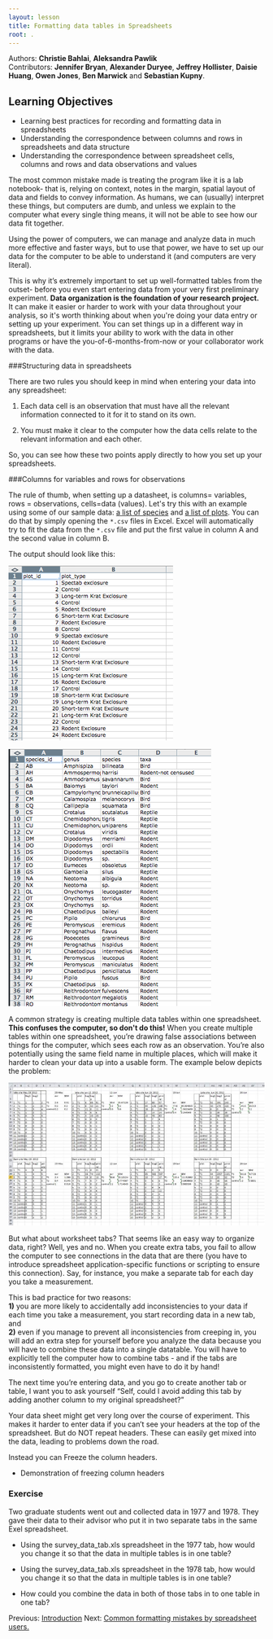 ```yaml
---
layout: lesson
title: Formatting data tables in Spreadsheets
root: .
---
```


Authors: **Christie Bahlai**, **Aleksandra Pawlik**<br>
Contributors: **Jennifer Bryan**, **Alexander Duryee**, **Jeffrey Hollister**, **Daisie Huang**, **Owen Jones**, 
**Ben Marwick** and **Sebastian Kupny**.

## Learning Objectives
* Learning best practices for recording and formatting data in spreadsheets
* Understanding the correspondence between columns and rows in spreadsheets 
and data structure
* Understanding the correspondence between spreadsheet cells, columns and rows 
and data observations and values


The most common mistake made is treating the 
program like it is a lab notebook- that is, relying on context, notes in the 
margin, spatial layout of data and fields to convey information. As humans, 
we can (usually) interpret these things, but computers are dumb, and unless 
we explain to the computer what every single thing means, it will not be able 
to see how our data fit together.

Using the power of computers, we can manage and analyze data in much more 
effective and faster ways, but to use that power, we have to set up
our data for the computer to be able to understand it (and computers are very 
literal).

This is why it’s extremely important to set up well-formatted tables from the 
outset- before you even start entering data from your very first preliminary 
experiment. **Data organization is the foundation of your research project.**
It can make it easier or harder to work with your data throughout your
analysis, so it's worth thinking about when you're doing your data
entry or setting up your experiment. You can set things up in a different
way in spreadsheets, but it limits your ability to work with the data
in other programs or have the you-of-6-months-from-now or your collaborator
work with the data. 


###Structuring data in spreadsheets

There are two rules you should keep in mind when entering your data 
into any spreadsheet:

1. Each data cell is an observation that must have all the relevant information 
connected to it for it to stand on its own.

2. You must make it clear to the computer how the data cells relate to the 
relevant information and each other.

So, you can see how these two points apply directly to how you set up your 
spreadsheets. 

###Columns for variables and rows for observations

The rule of thumb, when setting up a datasheet, is columns= variables, 
rows = observations, cells=data (values).
Let's try this with an example using some of our sample data: [a list of 
species](../../../data/biology/species.csv) and 
[a list of plots](../../../data/biology/plots.csv). 
You can do that by simply opening the `*.csv` files in Excel. Excel will 
automatically try to fit the data from the `*.csv` file and put the first 
value in column A and the second value in column B. 

The output should look like this:

![Tables in Excel - example 1](fig/excel_tables_example.png)

![Tables in Excel- example 2](fig/excel_tables_example1.png)


A common strategy is creating multiple data tables within 
one spreadsheet. **This confuses the computer, so don't do this!** 
When you create multiple tables within one 
spreadsheet, you’re drawing false associations between things for the computer, 
which sees each row as an observation. You’re also potentially using the same 
field name in multiple places, which will make it harder to clean your data up 
into a usable form. The example below depicts the problem:

![Classic spreadsheet mistake](fig/2_datasheet_example.jpg)


But what about worksheet tabs? That seems like an easy way to organize data, right? Well, yes and no. When you create extra tabs, you fail to allow the computer to see connections in the data that are there (you have to introduce spreadsheet application-specific functions or scripting to ensure this connection). Say, for instance, you make a separate tab for each day you take a measurement.

This is bad practice for two reasons:   
**1)** you are more likely to accidentally add inconsistencies to your data if each time you take a measurement, you start recording data in a new tab, and   
**2)** even if you manage to prevent all inconsistencies from creeping in, you will add an extra step for yourself before you analyze the data because you will have to combine these data into a single datatable. You will have to explicitly tell the computer how to combine tabs - and if the tabs are inconsistently formatted, you might even have to do it by hand!

The next time you’re entering data, and you go to create another tab or table, I want you to ask yourself “Self, could I avoid adding this tab by adding another column to my original spreadsheet?”

Your data sheet might get very long over the course of experiment. This makes it harder to enter data if you can’t see your headers at the top of the spreadsheet. But do NOT repeat headers. These can easily get mixed into the data, leading to problems down the road.

Instead you can Freeze the column headers.

- Demonstration of freezing column headers

### Exercise

Two graduate students went out and collected data in 1977 and 1978. They
gave their data	to their advisor who put it in two separate tabs in
the same Exel spreadsheet.

- Using the survey_data_tab.xls spreadsheet in the 1977 tab, how would you 
change it so that the data in multiple tables is in one table?

- Using the survey_data_tab.xls spreadsheet in the 1978 tab, how would you 
change it so that the data in multiple tables is in one table?

- How could you combine the data in both of those tabs in to one table
in one tab?



Previous: [Introduction](00-intro.html)  Next: [Common formatting mistakes by spreadsheet users.](02-common-mistakes.html)
